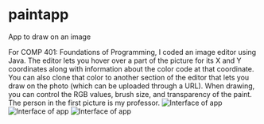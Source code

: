 # paintapp
App to draw on an image 

For COMP 401: Foundations of Programming, I coded an image editor using Java. The editor lets you hover over a part of the picture for its X and Y coordinates along with information about the color code at that coordinate. You can also clone that color to another section of the editor that lets you draw on the photo (which can be uploaded through a URL). When drawing, you can control the RGB values, brush size, and transparency of the paint. The person in the first picture is my professor.
 ![Interface of app](https://66.media.tumblr.com/85a1d10bde7f2309ffed917b51ed4f69/tumblr_inline_pg8g3qI6pC1qiqpif_500.png)
 ![Interface of app](https://66.media.tumblr.com/afbb8e155eb9ccaa97aeb2b29d53eaa4/tumblr_inline_pg8g3zkVyX1qiqpif_500.png)
 ![Interface of app](https://66.media.tumblr.com/dad480eb1f5c412f5141bfca679f95df/tumblr_inline_pg8g47tBw41qiqpif_500.png)

